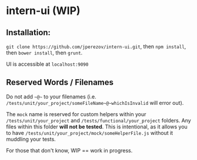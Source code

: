 # intern-ui (WIP)

## Installation:

`git clone https://github.com/jperezov/intern-ui.git`, then `npm install`, then `bower install`, then `grunt`.

UI is accessible at `localhost:9090`

## Reserved Words / Filenames

Do not add `~@~` to your filenames (i.e. `/tests/unit/your_project/someFileName~@~whichIsInvalid` will error out).

The `mock` name is reserved for custom helpers within your `/tests/unit/your_project`
and `/tests/functional/your_project` folders. Any files within this folder **will not be tested**.
This is intentional, as it allows you to have `/tests/unit/your_project/mock/someHelperFile.js` without
it muddling your tests.

For those that don't know, WIP == work in progress.
